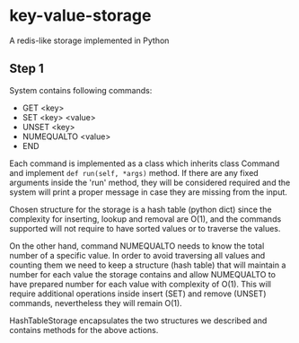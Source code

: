 # key-value-storage

A redis-like storage implemented in Python

## Step 1

System contains following commands:
- GET \<key>
- SET \<key> \<value>
- UNSET \<key>
- NUMEQUALTO \<value>
- END

Each command is implemented as a class which inherits class Command and implement `def run(self, *args)` method. If there are any fixed arguments inside the 'run' method, they will be considered required and the system will print a proper message in case they are missing from the input.

Chosen structure for the storage is a hash table (python dict) since the complexity for inserting, lookup and removal are O(1), and the commands supported will not require to have sorted values or to traverse the values. 

On the other hand, command NUMEQUALTO needs to know the total number of a specific value. In order to avoid traversing all values and counting them we need to keep a structure (hash table) that will maintain a number for each value the storage contains and allow NUMEQUALTO to have prepared number for each value with complexity of O(1). This will require additional operations inside insert (SET) and remove (UNSET) commands, nevertheless they will remain O(1).

HashTableStorage encapsulates the two structures we described and contains methods for the above actions.
